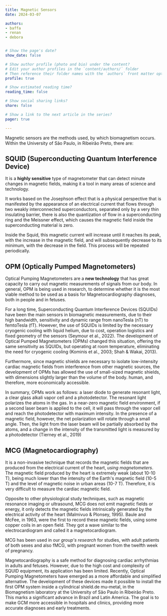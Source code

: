 ```yaml
---
title: Magnetic Sensors
date: 2024-03-07

authors:
- baffa
- renan
- debora


# Show the page's date?
show_date: false

# Show author profile (photo and bio) under the content?
# Edit your author profiles in the `content/authors/` folder
# Then reference their folder names with the `authors` front matter option above
profile: true

# Show estimated reading time?
reading_time: false

# Show social sharing links?
share: false

# Show a link to the next article in the series?
pager: true

---
```


Magnetic sensors are the methods used, by which biomagnetism occurs. Within the University of São Paulo, in Ribeirão Preto, there are:

<!--more-->

## SQUID (Superconducting Quantum Interference Device)


It is a **highly sensitive** type of magnetometer that can detect minute changes in magnetic fields, making it a tool in many areas of science and technology.

It works based on the Josephson effect that is a physical perspective that is manifested by the appearance of an electrical current that flows through two weakly interconnected superconductors, separated only by a very thin insulating barrier, there is also the quantization of flow in a superconducting ring and the Meissner effect, which causes the magnetic field inside the superconducting material is zero.

Inside the Squid, this magnetic current will increase until it reaches its peak, with the increase in the magnetic field, and will subsequently decrease to its minimum, with the decrease in the field. This process will be repeated periodically.

## OPM (Optically Pumped Magnetometers)


Optical Pumping Magnetometers are a **new technology** that has great capacity to carry out magnetic measurements of signals from our body. In general, OPM is being used in research, to determine whether it is the most viable method to be used as a basis for Magnetocardiography diagnoses, both in people and in fetuses. 

For a long time, Superconducting Quantum Interference Devices (SQUIDs) have been the main sensors in biomagnetic measurements, due to their high bandwidth, sensitivity and dynamic range from nanoTesla (nT) to femtoTesla (fT). However, the use of SQUIDs is limited by the necessary cryogenic cooling with liquid helium, due to cost, operation logistics and fixed geometry of the sensors (Seymour et al., 2022). The development of Optical Pumped Magnetometers (OPMs) changed this situation, offering the same sensitivity as SQUIDs, but operating at room temperature, eliminating the need for cryogenic cooling (Kominis et al., 2003; Shah & Wakai, 2013).

Furthermore, since magnetic shields are necessary to isolate low-intensity cardiac magnetic fields from interference from other magnetic sources, the development of OPMs has allowed the use of small-sized magnetic shields, with dimensions slightly larger than the volume of the body. human, and therefore, more economically accessible.
 
In summary, OPMs work as follows: a laser diode to generate resonant light, a clear glass alkali vapor cell and a photodetector. The resonant light polarizes the atoms in the gas. In a near-zero magnetic field environment, if a second laser beam is applied to the cell, it will pass through the vapor cell and reach the photodetector with maximum intensity. In the presence of a magnetic field, however, the net polarization will rotate through a small angle. Then, the light from the laser beam will be partially absorbed by the atoms, and a change in the intensity of the transmitted light is measured by a photodetector (Tierney et al., 2019)

## MCG (Magnetocardiography)

It is a non-invasive technique that records the magnetic fields that are produced from the electrical current of the heart, *using magnetometers*. The magnetic field produced by the heart is extremely weak (about 10-10 T), being much lower than the intensity of the Earth's magnetic field (10-5 T) and the level of magnetic noise in urban areas (10-7 T). Therefore, it is very difficult to measure the cardiac magnetic field.

Opposite to other physiological study techniques, such as magnetic resonance imaging or ultrasound, MCG does not emit magnetic fields or energy, it only detects the magnetic fields intrinsically generated by the electrical activity of the heart (Malmivuo & Plonsey, 1995). Baule and McFee, in 1963, were the first to record these magnetic fields, using some copper coils in an open field. They got a wave similar to the electrocardiogram and called it a magnetocardiogram.

MCG has been used in our *group's research* for studies, with adult patients of both sexes and also fMCG, with pregnant women from the twelfth week of pregnancy.


Magnetocardiography is a safe method for diagnosing cardiac arrhythmias in adults and fetuses. However, due to the high cost and complexity of SQUID equipment, its application has been limited. Recently, Optical Pumping Magnetometers have emerged as a more affordable and simplified alternative. The development of these devices made it possible to install the first OPM system inside a cylindrical shield.de mu-metal, in the Biomagnetism laboratory at the University of São Paulo in Ribeirão Preto. This marks a significant advance in Brazil and Latin America. The goal is to make GCM more accessible in hospitals and clinics, providing more accurate diagnoses and early treatments.






